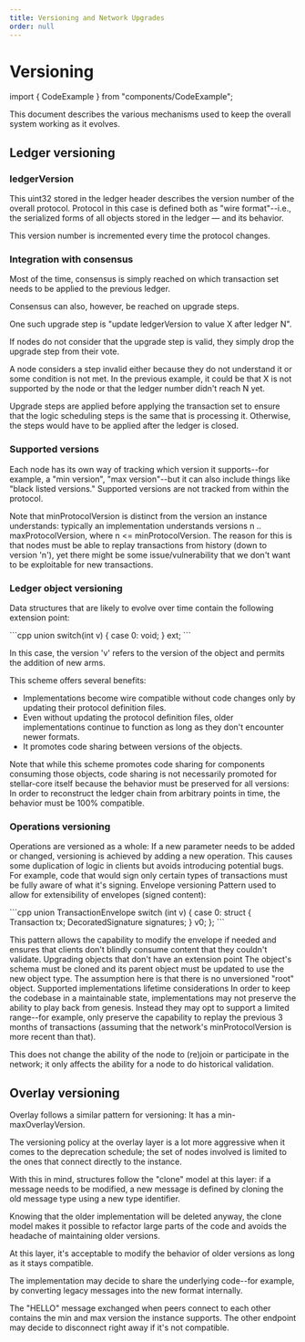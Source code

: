 ```yaml
---
title: Versioning and Network Upgrades
order: null
---
```


# Versioning

import { CodeExample } from "components/CodeExample";

This document describes the various mechanisms used to keep the overall system working as it evolves.

## Ledger versioning

### ledgerVersion

This uint32 stored in the ledger header describes the version number of the overall protocol. Protocol in this case is defined both as "wire format"--i.e., the serialized forms of all objects stored in the ledger — and its behavior.

This version number is incremented every time the protocol changes.

### Integration with consensus

Most of the time, consensus is simply reached on which transaction set needs to be applied to the previous ledger.

Consensus can also, however, be reached on upgrade steps.

One such upgrade step is "update ledgerVersion to value X after ledger N".

If nodes do not consider that the upgrade step is valid, they simply drop the upgrade step from their vote.

A node considers a step invalid either because they do not understand it or some condition is not met. In the previous example, it could be that X is not supported by the node or that the ledger number didn't reach N yet.

Upgrade steps are applied before applying the transaction set to ensure that the logic scheduling steps is the same that is processing it. Otherwise, the steps would have to be applied after the ledger is closed.

### Supported versions

Each node has its own way of tracking which version it supports--for example, a "min version", "max version"--but it can also include things like "black listed versions." Supported versions are not tracked from within the protocol.

Note that minProtocolVersion is distinct from the version an instance understands: typically an implementation understands versions n .. maxProtocolVersion, where n &lt;= minProtocolVersion. The reason for this is that nodes must be able to replay transactions from history \(down to version 'n'\), yet there might be some issue/vulnerability that we don't want to be exploitable for new transactions.

### Ledger object versioning

Data structures that are likely to evolve over time contain the following extension point:

 \`\`\`cpp union switch\(int v\) { case 0: void; } ext; \`\`\`

In this case, the version 'v' refers to the version of the object and permits the addition of new arms.

This scheme offers several benefits:

* Implementations become wire compatible without code changes only by updating their protocol definition files.
* Even without updating the protocol definition files, older implementations continue to function as long as they don't encounter newer formats.
* It promotes code sharing between versions of the objects.

Note that while this scheme promotes code sharing for components consuming those objects, code sharing is not necessarily promoted for stellar-core itself because the behavior must be preserved for all versions: In order to reconstruct the ledger chain from arbitrary points in time, the behavior must be 100% compatible.

### Operations versioning

Operations are versioned as a whole: If a new parameter needs to be added or changed, versioning is achieved by adding a new operation. This causes some duplication of logic in clients but avoids introducing potential bugs. For example, code that would sign only certain types of transactions must be fully aware of what it's signing. Envelope versioning Pattern used to allow for extensibility of envelopes \(signed content\):

 \`\`\`cpp union TransactionEnvelope switch \(int v\) { case 0: struct { Transaction tx; DecoratedSignature signatures; } v0; }; \`\`\`

This pattern allows the capability to modify the envelope if needed and ensures that clients don't blindly consume content that they couldn't validate. Upgrading objects that don't have an extension point The object's schema must be cloned and its parent object must be updated to use the new object type. The assumption here is that there is no unversioned "root" object. Supported implementations lifetime considerations In order to keep the codebase in a maintainable state, implementations may not preserve the ability to play back from genesis. Instead they may opt to support a limited range--for example, only preserve the capability to replay the previous 3 months of transactions \(assuming that the network's minProtocolVersion is more recent than that\).

This does not change the ability of the node to \(re\)join or participate in the network; it only affects the ability for a node to do historical validation.

## Overlay versioning

Overlay follows a similar pattern for versioning: It has a min-maxOverlayVersion.

The versioning policy at the overlay layer is a lot more aggressive when it comes to the deprecation schedule; the set of nodes involved is limited to the ones that connect directly to the instance.

With this in mind, structures follow the "clone" model at this layer: if a message needs to be modified, a new message is defined by cloning the old message type using a new type identifier.

Knowing that the older implementation will be deleted anyway, the clone model makes it possible to refactor large parts of the code and avoids the headache of maintaining older versions.

At this layer, it's acceptable to modify the behavior of older versions as long as it stays compatible.

The implementation may decide to share the underlying code--for example, by converting legacy messages into the new format internally.

The "HELLO" message exchanged when peers connect to each other contains the min and max version the instance supports. The other endpoint may decide to disconnect right away if it's not compatible.

